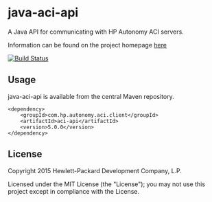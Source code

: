 # java-aci-api

A Java API for communicating with HP Autonomy ACI servers.

Information can be found on the project homepage [here](http://hpautonomy.github.io/java-aci-client)

[![Build Status](https://travis-ci.org/hpautonomy/java-aci-client.svg?branch=master)](https://travis-ci.org/hpautonomy/java-aci-client)

## Usage
java-aci-api is available from the central Maven repository.

    <dependency>
        <groupId>com.hp.autonomy.aci.client</groupId>
        <artifactId>aci-api</artifactId>
        <version>5.0.0</version>
    </dependency>

## License
Copyright 2015 Hewlett-Packard Development Company, L.P.

Licensed under the MIT License (the "License"); you may not use this project except in compliance with the License.

